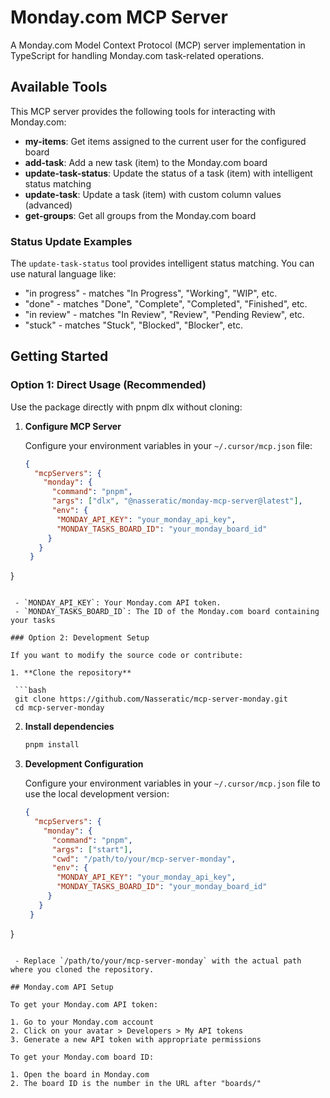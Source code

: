 # Monday.com MCP Server

A Monday.com Model Context Protocol (MCP) server implementation in TypeScript for handling Monday.com task-related operations.

## Available Tools

This MCP server provides the following tools for interacting with Monday.com:

- **my-items**: Get items assigned to the current user for the configured board
- **add-task**: Add a new task (item) to the Monday.com board
- **update-task-status**: Update the status of a task (item) with intelligent status matching
- **update-task**: Update a task (item) with custom column values (advanced)
- **get-groups**: Get all groups from the Monday.com board

### Status Update Examples

The `update-task-status` tool provides intelligent status matching. You can use natural language like:

- "in progress" - matches "In Progress", "Working", "WIP", etc.
- "done" - matches "Done", "Complete", "Completed", "Finished", etc.
- "in review" - matches "In Review", "Review", "Pending Review", etc.
- "stuck" - matches "Stuck", "Blocked", "Blocker", etc.

## Getting Started

### Option 1: Direct Usage (Recommended)

Use the package directly with pnpm dlx without cloning:

1. **Configure MCP Server**

   Configure your environment variables in your `~/.cursor/mcp.json` file:

   ```json
   {
     "mcpServers": {
       "monday": {
         "command": "pnpm",
         "args": ["dlx", "@nasseratic/monday-mcp-server@latest"],
         "env": {
          "MONDAY_API_KEY": "your_monday_api_key",
          "MONDAY_TASKS_BOARD_ID": "your_monday_board_id"
        }
      }
    }
  }
  ```

   - `MONDAY_API_KEY`: Your Monday.com API token.
   - `MONDAY_TASKS_BOARD_ID`: The ID of the Monday.com board containing your tasks

### Option 2: Development Setup

If you want to modify the source code or contribute:

1. **Clone the repository**

   ```bash
   git clone https://github.com/Nasseratic/mcp-server-monday.git
   cd mcp-server-monday
   ```

2. **Install dependencies**

   ```bash
   pnpm install
   ```

3. **Development Configuration**

   Configure your environment variables in your `~/.cursor/mcp.json` file to use the local development version:

   ```json
   {
     "mcpServers": {
       "monday": {
         "command": "pnpm",
         "args": ["start"],
         "cwd": "/path/to/your/mcp-server-monday",
         "env": {
          "MONDAY_API_KEY": "your_monday_api_key",
          "MONDAY_TASKS_BOARD_ID": "your_monday_board_id"
        }
      }
    }
  }
  ```

   - Replace `/path/to/your/mcp-server-monday` with the actual path where you cloned the repository.

## Monday.com API Setup

To get your Monday.com API token:

1. Go to your Monday.com account
2. Click on your avatar > Developers > My API tokens
3. Generate a new API token with appropriate permissions

To get your Monday.com board ID:

1. Open the board in Monday.com
2. The board ID is the number in the URL after "boards/"
